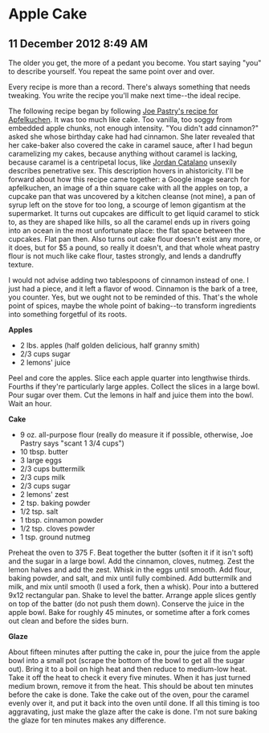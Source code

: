 # Apple Cake
## 11 December 2012 8:49 AM

The older you get, the more of a pedant you become. You start saying "you" to describe yourself. You repeat the same point over and over.

Every recipe is more than a record. There's always something that needs tweaking. You write the recipe you'll make next time--the ideal recipe.

The following recipe began by following [Joe Pastry's recipe for Apfelkuchen][1]. It was too much like cake. Too vanilla, too soggy from embedded apple chunks, not enough intensity. "You didn't add cinnamon?" asked she whose birthday cake had had cinnamon. She later revealed that her cake-baker also covered the cake in caramel sauce, after I had begun caramelizing my cakes, because anything without caramel is lacking, because caramel is a centripetal locus, like [Jordan Catalano][2] unsexily describes penetrative sex. This description hovers in ahistoricity. I'll be forward about how this recipe came together: a Google image search for apfelkuchen, an image of a thin square cake with all the apples on top, a cupcake pan that was uncovered by a kitchen cleanse (not mine), a pan of syrup left on the stove for too long, a scourge of lemon gigantism at the supermarket. It turns out cupcakes are difficult to get liquid caramel to stick to, as they are shaped like hills, so all the caramel ends up in rivers going into an ocean in the most unfortunate place: the flat space between the cupcakes. Flat pan then. Also turns out cake flour doesn't exist any more, or it does, but for $5 a pound, so really it doesn't, and that whole wheat pastry flour is not much like cake flour, tastes strongly, and lends a dandruffy texture.

I would not advise adding two tablespoons of cinnamon instead of one. I just had a piece, and it left a flavor of wood. Cinnamon is the bark of a tree, you counter. Yes, but we ought not to be reminded of this. That's the whole point of spices, maybe the whole point of baking--to transform ingredients into something forgetful of its roots.

**Apples**

  * 2 lbs. apples (half golden delicious, half granny smith)
  * 2/3 cups sugar
  * 2 lemons' juice



Peel and core the apples. Slice each apple quarter into lengthwise thirds. Fourths if they're particularly large apples. Collect the slices in a large bowl. Pour sugar over them. Cut the lemons in half and juice them into the bowl. Wait an hour.

**Cake**

  * 9 oz. all-purpose flour (really do measure it if possible, otherwise, Joe Pastry says "scant 1 3/4 cups")
  * 10 tbsp. butter
  * 3 large eggs
  * 2/3 cups buttermilk
  * 2/3 cups milk
  * 2/3 cups sugar
  * 2 lemons' zest
  * 2 tsp. baking powder
  * 1/2 tsp. salt
  * 1 tbsp. cinnamon powder
  * 1/2 tsp. cloves powder
  * 1 tsp. ground nutmeg



Preheat the oven to 375 F. Beat together the butter (soften it if it isn't soft) and the sugar in a large bowl. Add the cinnamon, cloves, nutmeg. Zest the lemon halves and add the zest. Whisk in the eggs until smooth. Add flour, baking powder, and salt, and mix until fully combined. Add buttermilk and milk, and mix until smooth (I used a fork, then a whisk). Pour into a buttered 9x12 rectangular pan. Shake to level the batter. Arrange apple slices gently on top of the batter (do not push them down). Conserve the juice in the apple bowl. Bake for roughly 45 minutes, or sometime after a fork comes out clean and before the sides burn.

**Glaze**

About fifteen minutes after putting the cake in, pour the juice from the apple bowl into a small pot (scrape the bottom of the bowl to get all the sugar out). Bring it to a boil on high heat and then reduce to medium-low heat. Take it off the heat to check it every five minutes. When it has just turned medium brown, remove it from the heat. This should be about ten minutes before the cake is done. Take the cake out of the oven, pour the caramel evenly over it, and put it back into the oven until done. If all this timing is too aggravating, just make the glaze after the cake is done. I'm not sure baking the glaze for ten minutes makes any difference.





   [1]: http://www.joepastry.com/2011/apfelkuchen-recipe/
   [2]: http://www.imdb.com/character/ch0029432/
